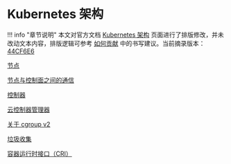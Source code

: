 # Kubernetes 架构

!!! info "章节说明"
    本文对官方文档 [Kubernetes 架构](https://kubernetes.io/zh-cn/docs/concepts/architecture/) 页面进行了排版修改，并未改动文本内容，排版逻辑可参考 [如何贡献](https://github.com/ProjectTAM/100H-K8s/blob/master/CONTRIBUTING.md) 中的书写建议。当前摘录版本：[44CF6E6](https://github.com/kubernetes/website/commit/44cf6e676d4e8bf86af95da5dfdc49fea0f0b9fe)

[节点](./chapter02-1.md)

[节点与控制面之间的通信](./chapter02-2.md)

[控制器](./chapter02-3.md)

[云控制器管理器](./chapter02-4.md)

[关于 cgroup v2](./chapter02-5.md)

[垃圾收集](./chapter02-6.md)

[容器运行时接口（CRI）](./chapter02-7.md)
